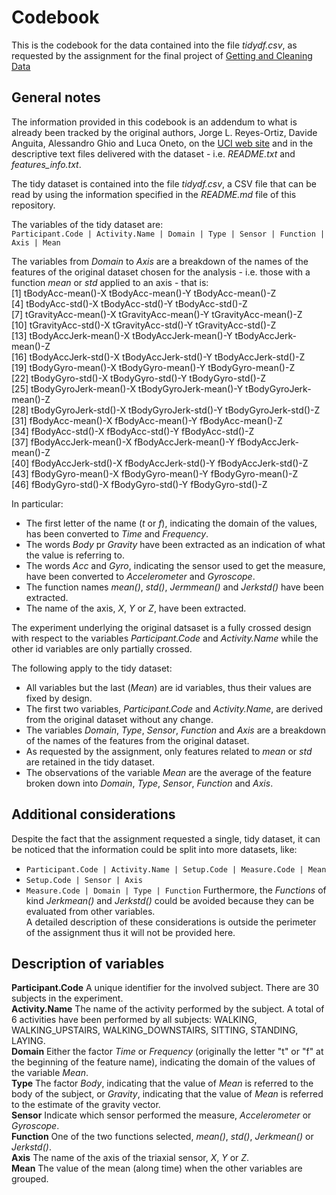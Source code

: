 # Codebook
This is the codebook for the data contained into the file *tidydf.csv*, as requested by the assignment for the final project of [Getting and Cleaning Data](https://class.coursera.org/getdata-009/)
## General notes
The information provided in this codebook is an addendum to what is already been tracked by the original authors, Jorge L. Reyes-Ortiz, Davide Anguita, Alessandro Ghio and Luca Oneto, on the [UCI web site](http://archive.ics.uci.edu/ml/datasets/Human+Activity+Recognition+Using+Smartphones) and in the descriptive text files delivered with the dataset - i.e. *README.txt* and *features_info.txt*.    

The tidy dataset is contained into the file *tidydf.csv*, a CSV file that can be read by using the information specified in the *README.md* file of this repository.  
  
The variables of the tidy dataset are:  
`Participant.Code | Activity.Name | Domain | Type | Sensor | Function | Axis | Mean`  

The variables from *Domain* to *Axis* are a breakdown of the names of the features of the original dataset chosen for the analysis - i.e. those with a function *mean* or *std* applied to an axis - that is:  
 [1] tBodyAcc-mean()-X      tBodyAcc-mean()-Y      tBodyAcc-mean()-Z     
 [4] tBodyAcc-std()-X       tBodyAcc-std()-Y       tBodyAcc-std()-Z      
 [7] tGravityAcc-mean()-X   tGravityAcc-mean()-Y   tGravityAcc-mean()-Z  
[10] tGravityAcc-std()-X    tGravityAcc-std()-Y    tGravityAcc-std()-Z   
[13] tBodyAccJerk-mean()-X  tBodyAccJerk-mean()-Y  tBodyAccJerk-mean()-Z  
[16] tBodyAccJerk-std()-X   tBodyAccJerk-std()-Y   tBodyAccJerk-std()-Z  
[19] tBodyGyro-mean()-X     tBodyGyro-mean()-Y     tBodyGyro-mean()-Z    
[22] tBodyGyro-std()-X      tBodyGyro-std()-Y      tBodyGyro-std()-Z     
[25] tBodyGyroJerk-mean()-X tBodyGyroJerk-mean()-Y tBodyGyroJerk-mean()-Z  
[28] tBodyGyroJerk-std()-X  tBodyGyroJerk-std()-Y  tBodyGyroJerk-std()-Z  
[31] fBodyAcc-mean()-X      fBodyAcc-mean()-Y      fBodyAcc-mean()-Z     
[34] fBodyAcc-std()-X       fBodyAcc-std()-Y       fBodyAcc-std()-Z      
[37] fBodyAccJerk-mean()-X  fBodyAccJerk-mean()-Y  fBodyAccJerk-mean()-Z  
[40] fBodyAccJerk-std()-X   fBodyAccJerk-std()-Y   fBodyAccJerk-std()-Z  
[43] fBodyGyro-mean()-X     fBodyGyro-mean()-Y     fBodyGyro-mean()-Z    
[46] fBodyGyro-std()-X      fBodyGyro-std()-Y      fBodyGyro-std()-Z     
  
In particular:  
+ The first letter of the name (*t* or *f*), indicating the domain of the values, has been converted to *Time* and *Frequency*.
+ The words *Body* pr *Gravity* have been extracted as an indication of what the value is referring to.
+ The words *Acc* and *Gyro*, indicating the sensor used to get the measure, have been converted to *Accelerometer* and *Gyroscope*.
+ The function names *mean()*, *std()*, *Jermmean()* and *Jerkstd()* have been extracted.
+ The name of the axis, *X*, *Y* or *Z*, have been extracted.  

The experiment underlying the original datsaset is a fully crossed design with respect to the variables *Participant.Code* and *Activity.Name* while the other id variables are only partially crossed.
  
The following apply to the tidy dataset:  
* All variables but the last (*Mean*) are id variables, thus their values are fixed by design.
* The first two variables, *Participant.Code* and *Activity.Name*, are derived from the original dataset without any change.
* The variables *Domain*, *Type*, *Sensor*, *Function* and *Axis* are a breakdown of the names of the features from the original dataset.
* As requested by the assignment, only features related to *mean* or *std* are retained in the tidy dataset.
* The observations of the variable *Mean* are the average of the feature broken down into *Domain*, *Type*, *Sensor*, *Function* and *Axis*.

## Additional considerations
Despite the fact that the assignment requested a single, tidy dataset, it can be noticed that the information could be split into more datasets, like:  
+ `Participant.Code | Activity.Name | Setup.Code | Measure.Code | Mean`
+ `Setup.Code | Sensor | Axis`
+ `Measure.Code | Domain | Type | Function`
Furthermore, the *Functions* of kind *Jerkmean()* and *Jerkstd()* could be avoided because they can be evaluated from other variables.  
A detailed description of these considerations is outside the perimeter of the assignment thus it will not be provided here.

## Description of variables
**Participant.Code** A unique identifier for the involved subject. There are 30 subjects in the experiment.  
**Activity.Name** The name of the activity performed by the subject. A total of 6 activities have been performed by all subjects: WALKING, WALKING_UPSTAIRS, WALKING_DOWNSTAIRS, SITTING, STANDING, LAYING.  
**Domain** Either the factor *Time* or *Frequency* (originally the letter "t" or "f" at the beginning of the feature name), indicating the domain of the values of the variable *Mean*.  
**Type** The factor *Body*, indicating that the value of *Mean* is referred to the body of the subject, or *Gravity*, indicating that the value of *Mean* is referred to the estimate of the gravity vector.  
**Sensor** Indicate which sensor performed the measure, *Accelerometer* or *Gyroscope*.  
**Function** One of the two functions selected, *mean()*, *std()*, *Jerkmean()* or *Jerkstd()*.  
**Axis** The name of the axis of the triaxial sensor, *X*, *Y* or *Z*.  
**Mean** The value of the mean (along time) when the other variables are grouped.  
